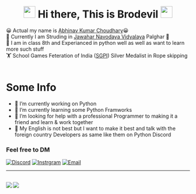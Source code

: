 <h1 align="center">
<img src="https://github.com/blackcater/blackcater/raw/master/images/Hi.gif" height="32" />
Hi there, This is Brodevil
<img src="https://github.com/blackcater/blackcater/raw/master/images/Hi.gif" height="32" />
</h1>

 😀 Actual my name is [Abhinav Kumar Choudhary](https://about.me/abhinav_choudhary)😀 <br/>
 📝 Currently I am Struding in [Jawahar Navodaya Vidyalaya](https://navodaya.gov.in/) Palghar 📝<br/>
 🤞 I am in class 8th and Experianced in python well as well as want to learn more such stuff<br/>
 🏋 School Games Feteration of India ([SGPI](http://www.sgfibharat.com/)) Silver Medalist in Rope skipping <br/><br/>

 # Some Info
- 🔭 I’m currently working on Python
- 🌱 I’m currently learning some Python Framworks 
- 🤔 I’m looking for help with a professional Programmer to making it a friend and learn & work together
- 🧑 My English is not best but I want to make it best and talk with the foreign country Developers as same like them on Python Discord

### Feel free to DM
[![Discord](https://img.shields.io/badge/Discord-252422.svg?style=for-the-badge&logo=discord)](https://discord.gg/VY5e8g5P)
[![Instrgram](https://img.shields.io/badge/Instagram-252422.svg?style=for-the-badge&logo=instagram)](https://www.instagram.com/brodevil_89/)
[![Email](https://img.shields.io/badge/Email-252422.svg?style=for-the-badge&logo=gmail)](abhinavchaudhary351@gmail.com)

<hr><br>
<img align="left" src="https://github-readme-stats.vercel.app/api?username=Brodevil&theme=radical&show_icons=true"/>
<img align="top" src="https://github-readme-stats.vercel.app/api/top-langs/?username=Brodevil&theme=tokyonight"/>

